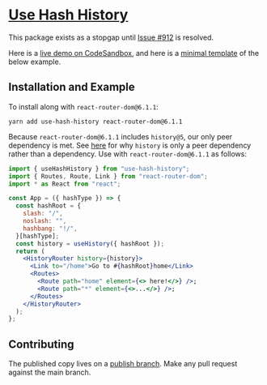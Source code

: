 # [Use Hash History](https://yarnpkg.com/package/history-noslash#readme)

This package exists as a stopgap until [Issue #912](https://github.com/remix-run/history/issues/912) is resolved.

Here is a [live demo on CodeSandbox](https://codesandbox.io/s/hash-router-history-noslash-sxud8),
and here is a [minimal template](https://github.com/thejohnhoffer/test-history-router#history-router-test-template) of the below example.

## Installation and Example

To install along with `react-router-dom@6.1.1`:

```
yarn add use-hash-history react-router-dom@6.1.1
```

Because `react-router-dom@6.1.1` includes `history@5`, our only peer dependency is met. See [here](https://github.com/remix-run/react-router/pull/7586#issuecomment-991703987) for why `history` is only a peer dependency rather than a dependency. Use with `react-router-dom@6.1.1` as follows:

```jsx
import { useHashHistory } from "use-hash-history";
import { Routes, Route, Link } from "react-router-dom";
import * as React from "react";

const App = ({ hashType }) => {
  const hashRoot = {
    slash: "/",
    noslash: "",
    hashbang: "!/",
  }[hashType];
  const history = useHistory({ hashRoot });
  return (
    <HistoryRouter history={history}>
      <Link to="/home">Go to #{hashRoot}home</Link>
      <Routes>
        <Route path="home" element={<> here!</>} />;
        <Route path="*" element={<>...</>} />;
      </Routes>
    </HistoryRouter>
  );
};
```

## Contributing

The published copy lives on a [publish branch](https://github.com/thejohnhoffer/use-hash-history/tree/publish).
Make any pull request against the main branch.
